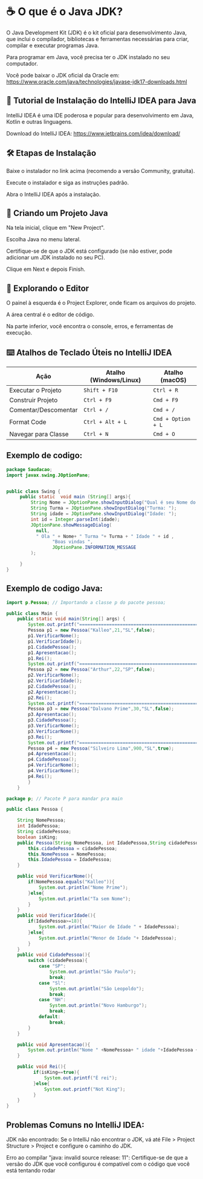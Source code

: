 # ☕ O que é o Java JDK?

O Java Development Kit (JDK) é o kit oficial para desenvolvimento Java, que inclui o compilador, bibliotecas e ferramentas necessárias para criar, compilar e executar programas Java.

Para programar em Java, você precisa ter o JDK instalado no seu computador.

Você pode baixar o JDK oficial da Oracle em:
https://www.oracle.com/java/technologies/javase-jdk17-downloads.html

## 📘 Tutorial de Instalação do IntelliJ IDEA para Java

IntelliJ IDEA é uma IDE poderosa e popular para desenvolvimento em Java, Kotlin e outras linguagens.

Download do IntelliJ IDEA: https://www.jetbrains.com/idea/download/

## 🛠️ Etapas de Instalação

Baixe o instalador no link acima (recomendo a versão Community, gratuita).

Execute o instalador e siga as instruções padrão.

Abra o IntelliJ IDEA após a instalação.

## 🚀 Criando um Projeto Java

Na tela inicial, clique em "New Project".

Escolha Java no menu lateral.

Certifique-se de que o JDK está configurado (se não estiver, pode adicionar um JDK instalado no seu PC).

Clique em Next e depois Finish.

## 🧩 Explorando o Editor

O painel à esquerda é o Project Explorer, onde ficam os arquivos do projeto.

A área central é o editor de código.

Na parte inferior, você encontra o console, erros, e ferramentas de execução.

## ⌨️ Atalhos de Teclado Úteis no IntelliJ IDEA

| Ação                  | Atalho (Windows/Linux) | Atalho (macOS)      |
|-----------------------|------------------------|---------------------|
| Executar o Projeto    | `Shift + F10`          | `Ctrl + R`          |
| Construir Projeto     | `Ctrl + F9`            | `Cmd + F9`          |
| Comentar/Descomentar  | `Ctrl + /`             | `Cmd + /`           |
| Format Code           | `Ctrl + Alt + L`       | `Cmd + Option + L`  |
| Navegar para Classe   | `Ctrl + N`             | `Cmd + O`           |

## Exemplo de codigo:

```Java
package Saudacao;
import javax.swing.JOptionPane;


public class Swing {
     public static  void main (String[] args){
         String Nome = JOptionPane.showInputDialog("Qual é seu Nome do Aluno? ");
         String Turma = JOptionPane.showInputDialog("Turma: ");
         String idade = JOptionPane.showInputDialog("Idade: ");
         int id = Integer.parseInt(idade);
         JOptionPane.showMessageDialog(
           null,
           " Ola " + Nome+ " Turma "+ Turma + " Idade " + id ,
                 "Boas vindas ",
                 JOptionPane.INFORMATION_MESSAGE
         );

     }
}
```

## Exemplo de codigo Java:

```Java
import p.Pessoa; // Importando a classe p do pacote pessoa;

public class Main {
    public static void main(String[] args) {
        System.out.printf("================================================================= \n");
        Pessoa p1 = new Pessoa("Kalleo",21,"SL",false);
        p1.VerificarNome();
        p1.VerificarIdade();
        p1.CidadePessoa();
        p1.Apresentacao();
        p1.Rei();
        System.out.printf("================================================================= \n");
        Pessoa p2 = new Pessoa("Arthur",22,"SP",false);
        p2.VerificarNome();
        p2.VerificarIdade();
        p2.CidadePessoa();
        p2.Apresentacao();
        p2.Rei();
        System.out.printf("================================================================= \n");
        Pessoa p3 = new Pessoa("Dalvano Prime",30,"SL",false);
        p3.Apresentacao();
        p3.CidadePessoa();
        p3.VerificarNome();
        p3.VerificarNome();
        p3.Rei();
        System.out.printf("================================================================= \n");
        Pessoa p4 = new Pessoa("Silveiro Lima",900,"SL",true);
        p4.Apresentacao();
        p4.CidadePessoa();
        p4.VerificarNome();
        p4.VerificarNome();
        p4.Rei();
        }
    }
```

``` Java
package p; // Pacote P para mandar pra main

public class Pessoa {

    String NomePessoa;
    int IdadePessoa;
    String cidadePessoa;
    boolean isKing;
    public Pessoa(String NomePessoa, int IdadePessoa,String cidadePessoa,boolean isKing){
        this.cidadePessoa = cidadePessoa;
        this.NomePessoa = NomePessoa;
        this.IdadePessoa = IdadePessoa;
    }

    public void VerificarNome(){
        if(NomePessoa.equals("Kalleo")){
            System.out.println("Nome Prime");
        }else{
            System.out.println("Ta sem Nome");
        }
    }
    public void VerificarIdade(){
        if(IdadePessoa>=18){
            System.out.println("Maior de Idade " + IdadePessoa);
        }else{
            System.out.println("Menor de Idade "+ IdadePessoa);
        }
    }
    public void CidadePessoa(){
        switch (cidadePessoa){
            case "SP":
                System.out.println("São Paulo");
                break;
            case "Sl":
                System.out.println("São Leopoldo");
                break;
            case "NH":
                System.out.println("Novo Hamburgo");
                break;
            default:
                break;
        }
    }

    public void Apresentacao(){
        System.out.println("Nome " +NomePessoa+ " idade "+IdadePessoa +" cidade "+cidadePessoa);
    }

    public void Rei(){
          if(isKing==true){
              System.out.printf("È rei");
          }else{
              System.out.printf("Not King");
          }
    }
}

```

## Problemas Comuns no IntelliJ IDEA:

JDK não encontrado:
Se o IntelliJ não encontrar o JDK, vá até File > Project Structure > Project e configure o caminho do JDK.

Erro ao compilar "java: invalid source release: 11":
Certifique-se de que a versão do JDK que você configurou é compatível com o código que você está tentando rodar



